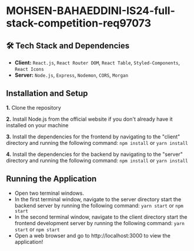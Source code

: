# MOHSEN-BAHAEDDINI-IS24-full-stack-competition-req97073

## :hammer_and_wrench: Tech Stack and Dependencies
- __Client:__ `React.js`, `React Router DOM`, `React Table`, `Styled-Components`, `React Icons`
- __Server:__ `Node.js`, `Express`, `Nodemon`, `CORS`, `Morgan`

## Installation and Setup
__1.__ Clone the repository

__2.__ Install Node.js from the official website if you don't already have it installed on your machine

__3.__ Install the dependencies for the frontend by navigating to the "client" directory and running the following command: `npm install` or `yarn install`

__4.__ Install the dependencies for the backend by navigating to the "server" directory and running the following command: `npm install` or `yarn install`

## Running the Application
- Open two terminal windows.
- In the first terminal window, navigate to the server directory start the backend server by running the following command:
`yarn start` or `npm start`
- In the second terminal window, navigate to the client directory start the frontend development server by running the following command:
`yarn start` or `npm start` 
- Open a web browser and go to http://localhost:3000 to view the application!
